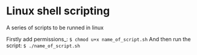 # Linux shell scripting

A series of scripts to be runned in linux

Firstly add permissions_: ```$ chmod u+x name_of_script.sh```
And then run the script: ```$ ./name_of_script.sh```
